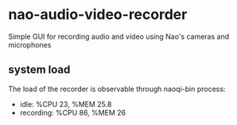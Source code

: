# nao-audio-video-recorder
Simple GUI for recording audio and video using Nao's cameras and microphones

## system load
The load of the recorder is observable through naoqi-bin process:
* idle: %CPU 23, %MEM 25.8
* recording: %CPU 86, %MEM 26

